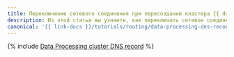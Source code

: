 ```yaml
---
title: Переключение сетевого соединения при пересоздании кластера {{ dataproc-full-name }}
description: Из этой статьи вы узнаете, как переключать сетевое соединение при пересоздании кластера {{ dataproc-name }}.
canonical: '{{ link-docs }}/tutorials/routing/data-processing-dns-reconnect.md'
---
```


{% include [Data Processing cluster DNS record](../../_tutorials/routing/data-processing-dns-reconnect.md) %}
